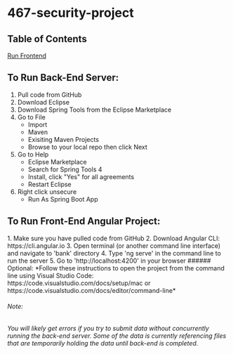 # 467-security-project

## Table of Contents  
[Run Frontend](#frontend)  

## To Run Back-End Server:

1. Pull code from GitHub
2. Download Eclipse
3. Download Spring Tools from the Eclipse Marketplace
4. Go to File
   - Import
   - Maven
   - Exisiting Maven Projects
   - Browse to your local repo then click Next
5. Go to Help
   - Eclipse Marketplace
   - Search for Spring Tools 4
   - Install, click "Yes" for all agreements
   - Restart Eclipse
6. Right click unsecure 
   - Run As Spring Boot App

## To Run Front-End Angular Project:
<a name="frontend"/>
1. Make sure you have pulled code from GitHub
2. Download Angular CLI: https://cli.angular.io
3. Open terminal (or another command line interface) and navigate to 'bank' directory
4. Type 'ng serve' in the command line to run the server
5. Go to 'http://localhost:4200' in your browser
###### Optional: 
*Follow these instructions to open the project from the command line using Visual Studio Code: https://code.visualstudio.com/docs/setup/mac or https://code.visualstudio.com/docs/editor/command-line*

###### Note: 
*You will likely get errors if you try to submit data without concurrently running the back-end server.
Some of the data is currently referencing files that are temporarily holding the data until back-end is completed.*
